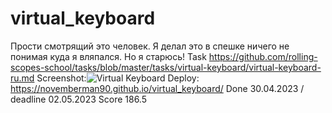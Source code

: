 # virtual_keyboard
Прости смотрящий это человек. Я делал это в спешке ничего не понимая куда я вляпался. Но я старюсь! 
Task https://github.com/rolling-scopes-school/tasks/blob/master/tasks/virtual-keyboard/virtual-keyboard-ru.md
Screenshot:![Virtual Keyboard](https://user-images.githubusercontent.com/75223990/235552553-c8c7157d-0dcc-485f-861c-b84b56c92fb9.jpg)
Deploy: https://novemberman90.github.io/virtual_keyboard/
Done 30.04.2023 / deadline 02.05.2023
Score 186.5
